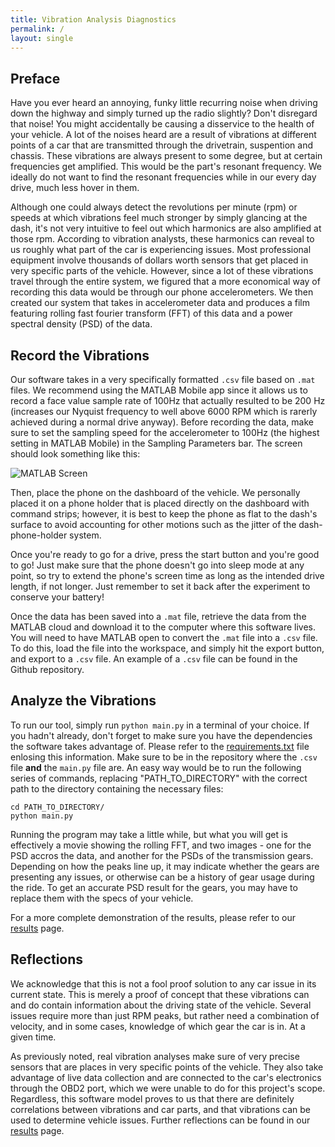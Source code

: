 ```yaml
---
title: Vibration Analysis Diagnostics
permalink: /
layout: single
---
```


## Preface
Have you ever heard an annoying, funky little recurring noise when driving down the highway and simply turned up the radio slightly? Don't disregard that noise! You might accidentally be causing a disservice to the health of your vehicle. A lot of the noises heard are a result of vibrations at different points of a car that are transmitted through the drivetrain, suspention and chassis. These vibrations are always present to some degree, but at certain frequencies get amplified. This would be the part's resonant frequency. We ideally do not want to find the resonant frequencies while in our every day drive, much less hover in them.

Although one could always detect the revolutions per minute (rpm) or speeds at which vibrations feel much stronger by simply glancing at the dash, it's not very intuitive to feel out which harmonics are also amplified at those rpm. According to vibration analysts, these harmonics can reveal to us roughly what part of the car is experiencing issues. Most professional equipment involve thousands of dollars worth sensors that get placed in very specific parts of the vehicle. However, since a lot of these vibrations travel through the entire system, we figured that a more economical way of recording this data would be through our phone accelerometers. We then created our system that takes in accelerometer data and produces a film featuring rolling fast fourier transform (FFT) of this data and a power spectral density (PSD) of the data.

## Record the Vibrations
Our software takes in a very specifically formatted `.csv` file based on `.mat` files. We recommend using the MATLAB Mobile app since it allows us to record a face value sample rate of 100Hz that actually resulted to be 200 Hz (increases our Nyquist frequency to well above 6000 RPM which is rarerly achieved during a normal drive anyway). Before recording the data, make sure to set the sampling speed for the accelerometer to 100Hz (the highest setting in MATLAB Mobile) in the Sampling Parameters bar. The screen should look something like this:

![MATLAB Screen](/media/images/matlab_screen.jpg)

Then, place the phone on the dashboard of the vehicle. We personally placed it on a phone holder that is placed directly on the dashboard with command strips; however, it is best to keep the phone as flat to the dash's surface to avoid accounting for other motions such as the jitter of the dash-phone-holder system.

Once you're ready to go for a drive, press the start button and you're good to go! Just make sure that the phone doesn't go into sleep mode at any point, so try to extend the phone's screen time as long as the intended drive length, if not longer. Just remember to set it back after the experiment to conserve your battery!

Once the data has been saved into a `.mat` file, retrieve the data from the MATLAB cloud and download it to the computer where this software lives. You will need to have MATLAB open to convert the `.mat` file into a `.csv` file. To do this, load the file into the workspace, and simply hit the export button, and export to a `.csv` file. An example of a `.csv` file can be found in the Github repository.

## Analyze the Vibrations
To run our tool, simply run `python main.py` in a terminal of your choice. If you hadn't already, don't forget to make sure you have the dependencies the software takes advantage of. Please refer to the [requirements.txt](/requirements.txt) file enlosing this information. Make sure to be in the repository where the `.csv` file **and** the `main.py` file are. An easy way would be to run the following series of commands, replacing "PATH_TO_DIRECTORY" with the correct path to the directory containing the necessary files:
```
cd PATH_TO_DIRECTORY/
python main.py
```
Running the program may take a little while, but what you will get is effectively a movie showing the rolling FFT, and two images - one for the PSD accros the data, and another for the PSDs of the transmission gears. Depending on how the peaks line up, it may indicate whether the gears are presenting any issues, or otherwise can be a history of gear usage during the ride. To get an accurate PSD result for the gears, you may have to replace them with the specs of your vehicle.

For a more complete demonstration of the results, please refer to our [results](/results/) page.

## Reflections
We acknowledge that this is not a fool proof solution to any car issue in its current state. This is merely a proof of concept that these vibrations can and do contain information about the driving state of the vehicle. Several issues require more than just RPM peaks, but rather need a combination of velocity, and in some cases, knowledge of which gear the car is in. At a given time.

As previously noted, real vibration analyses make sure of very precise sensors that are places in very specific points of the vehicle. They also take advantage of live data collection and are connected to the car's electronics through the OBD2 port, which we were unable to do for this project's scope. Regardless, this software model proves to us that there are definitely correlations between vibrations and car parts, and that vibrations can be used to determine vehicle issues. Further reflections can be found in our [results](/results/) page.